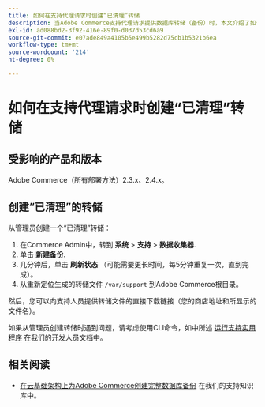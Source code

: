 ```yaml
---
title: 如何在支持代理请求时创建“已清理”转储
description: 当Adobe Commerce支持代理请求提供数据库转储（备份）时，本文介绍了如何从Adobe Commerce管理员创建“已清理”数据库转储（备份）和代码。 此转储不包括您的媒体文件，以加快处理过程并生成更小的文件。 在进行数据库备份时，所有敏感数据都将进行哈希处理。
exl-id: ad088bd2-3f92-416e-89f0-d037d53cd6a9
source-git-commit: e07ade849a4105b5e499b5282d75cb1b5321b6ea
workflow-type: tm+mt
source-wordcount: '214'
ht-degree: 0%

---
```


# 如何在支持代理请求时创建“已清理”转储


## 受影响的产品和版本

Adobe Commerce（所有部署方法）2.3.x、2.4.x。

## 创建“已清理”的转储

从管理员创建一个“已清理”转储：

1. 在Commerce Admin中，转到 **系统** > **支持** > **数据收集器**.
1. 单击 **新建备份**.
1. 几分钟后，单击 **刷新状态** （可能需要更长时间，每5分钟重复一次，直到完成）。
1. 从重新定位生成的转储文件 `/var/support` 到Adobe Commerce根目录。

然后，您可以向支持人员提供转储文件的直接下载链接（您的商店地址和所显示的文件名）。

如果从管理员创建转储时遇到问题，请考虑使用CLI命令，如中所述 [运行支持实用程序](https://devdocs.magento.com/guides/v2.4/config-guide/cli/config-cli-subcommands-spt-util.html) 在我们的开发人员文档中。

## 相关阅读

* [在云基础架构上为Adobe Commerce创建完整数据库备份](/help/how-to/general/create-database-dump-on-cloud.md) 在我们的支持知识库中。

